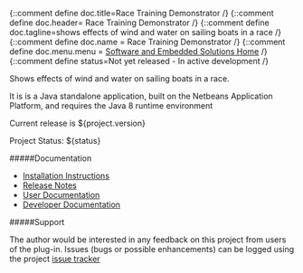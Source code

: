 {::comment define doc.title=Race Training Demonstrator /}
{::comment define doc.header= Race Training Demonstrator /}
{::comment define doc.tagline=shows effects of wind and water on sailing boats in a race /}
{::comment define doc.name = Race Training Demonstrator /}
{::comment define doc.menu.menu = [Software and Embedded Solutions Home](http://richard-linsdale.github.io/) /}
{::comment define status=Not yet released - In active development /}

Shows effects of wind and water on sailing boats in a race.

It is is a Java standalone application, built on the Netbeans Application Platform, and requires the Java
8 runtime environment
          
Current release is ${project.version}
                                                
Project Status: ${status}
     
#####Documentation

* [Installation Instructions](installation.html)
* [Release Notes](release.html)
* [User Documentation](user.html)
* [Developer Documentation](developer.html)
                
#####Support

The author would be interested in any feedback on this project
from users of the plug-in.  Issues (bugs or possible
enhancements) can be logged using the project
[issue tracker](https://github.com/Richard-Linsdale/racetrainingdemonstrator/issues)

